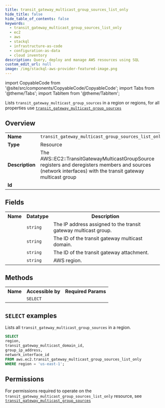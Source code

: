 ```yaml
---
title: transit_gateway_multicast_group_sources_list_only
hide_title: false
hide_table_of_contents: false
keywords:
  - transit_gateway_multicast_group_sources_list_only
  - ec2
  - aws
  - stackql
  - infrastructure-as-code
  - configuration-as-data
  - cloud inventory
description: Query, deploy and manage AWS resources using SQL
custom_edit_url: null
image: /img/stackql-aws-provider-featured-image.png
---
```


import CopyableCode from '@site/src/components/CopyableCode/CopyableCode';
import Tabs from '@theme/Tabs';
import TabItem from '@theme/TabItem';

Lists <code>transit_gateway_multicast_group_sources</code> in a region or regions, for all properties use <a href="/services/serviceName/transit_gateway_multicast_group_sources/"><code>transit_gateway_multicast_group_sources</code></a>

## Overview
<table>
<tbody>
<tr><td><b>Name</b></td><td><code>transit_gateway_multicast_group_sources_list_only</code></td></tr>
<tr><td><b>Type</b></td><td>Resource</td></tr>
<tr><td><b>Description</b></td><td>The AWS::EC2::TransitGatewayMulticastGroupSource registers and deregisters members and sources (network interfaces) with the transit gateway multicast group</td></tr>
<tr><td><b>Id</b></td><td><CopyableCode code="aws.ec2.transit_gateway_multicast_group_sources_list_only" /></td></tr>
</tbody>
</table>

## Fields
<table>
<tbody>
<tr><th>Name</th><th>Datatype</th><th>Description</th></tr><tr><td><CopyableCode code="group_ip_address" /></td><td><code>string</code></td><td>The IP address assigned to the transit gateway multicast group.</td></tr>
<tr><td><CopyableCode code="transit_gateway_multicast_domain_id" /></td><td><code>string</code></td><td>The ID of the transit gateway multicast domain.</td></tr>
<tr><td><CopyableCode code="network_interface_id" /></td><td><code>string</code></td><td>The ID of the transit gateway attachment.</td></tr>
<tr><td><CopyableCode code="region" /></td><td><code>string</code></td><td>AWS region.</td></tr>
</tbody>
</table>

## Methods

<table>
<tbody>
  <tr>
    <th>Name</th>
    <th>Accessible by</th>
    <th>Required Params</th>
  </tr>
  <tr>
    <td><CopyableCode code="list_resources" /></td>
    <td><code>SELECT</code></td>
    <td><CopyableCode code="region" /></td>
  </tr>
</tbody>
</table>

## `SELECT` examples
Lists all <code>transit_gateway_multicast_group_sources</code> in a region.
```sql
SELECT
region,
transit_gateway_multicast_domain_id,
group_ip_address,
network_interface_id
FROM aws.ec2.transit_gateway_multicast_group_sources_list_only
WHERE region = 'us-east-1';
```


## Permissions

For permissions required to operate on the <code>transit_gateway_multicast_group_sources_list_only</code> resource, see <a href="/services/ec2/transit_gateway_multicast_group_sources/#permissions"><code>transit_gateway_multicast_group_sources</code></a>

